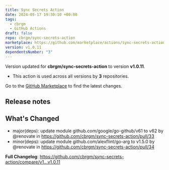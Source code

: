```yaml
---
title: Sync Secrets Action
date: 2024-05-17 19:30:10 +00:00
tags:
  - cbrgm
  - GitHub Actions
draft: false
repo: cbrgm/sync-secrets-action
marketplace: https://github.com/marketplace/actions/sync-secrets-action
version: v1.0.11
dependentsNumber: "3"
---
```



Version updated for **cbrgm/sync-secrets-action** to version **v1.0.11**.
- This action is used across all versions by **3** repositories.

Go to the [GitHub Marketplace](https://github.com/marketplace/actions/sync-secrets-action) to find the latest changes.

## Release notes

## What's Changed
* major(deps): update module github.com/google/go-github/v61 to v62 by @renovate in https://github.com/cbrgm/sync-secrets-action/pull/33
* minor(deps): update module github.com/alexflint/go-arg to v1.5.0 by @renovate in https://github.com/cbrgm/sync-secrets-action/pull/34


**Full Changelog**: https://github.com/cbrgm/sync-secrets-action/compare/v1...v1.0.11
